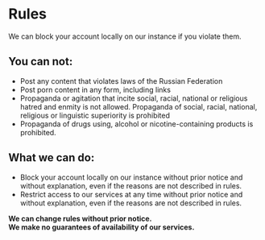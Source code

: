 # Rules
We can block your account locally on our instance if you violate them.

## You can not:
- Post any content that violates laws of the Russian Federation
- Post porn content in any form, including links
- Propaganda or agitation that incite social, racial, national or religious hatred and enmity is not allowed. Propaganda of social, racial, national, religious or linguistic superiority is prohibited
- Propaganda of drugs using, alcohol or nicotine-containing products is prohibited.

## What we can do:
- Block your account locally on our instance without prior notice and without explanation, even if the reasons are not described in rules.
- Restrict access to our services at any time without prior notice and without explanation, even if the reasons are not described in rules.

**We can change rules without prior notice.**<br>
**We make no guarantees of availability of our services.**

